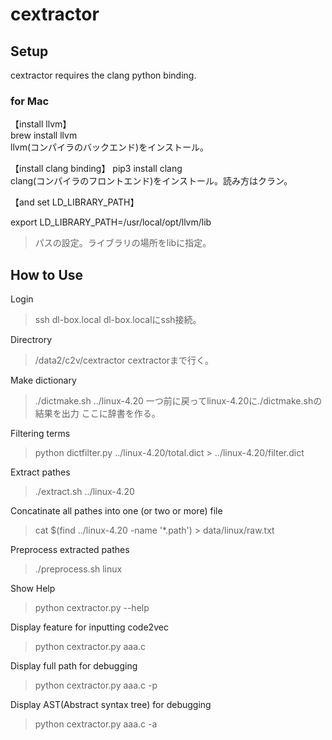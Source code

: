  <!-- -*- coding: utf-8 -*- -->

# cextractor

## Setup
cextractor requires the clang python binding.

### for Mac

【install llvm】  
	brew install llvm  
llvm(コンパイラのバックエンド)をインストール。  
  
  
【install clang binding】
	pip3 install clang  
clang(コンパイラのフロントエンド)をインストール。読み方はクラン。


【and set LD_LIBRARY_PATH】
  
export LD_LIBRARY_PATH=/usr/local/opt/llvm/lib

> パスの設定。ライブラリの場所をlibに指定。


## How to Use

Login

> ssh dl-box.local
> dl-box.localにssh接続。

Directrory

> /data2/c2v/cextractor
> cextractorまで行く。

Make dictionary

> ./dictmake.sh ../linux-4.20
> 一つ前に戻ってlinux-4.20に./dictmake.shの結果を出力 ここに辞書を作る。

Filtering terms 

> python dictfilter.py ../linux-4.20/total.dict > ../linux-4.20/filter.dict
> 

Extract pathes

> ./extract.sh ../linux-4.20

Concatinate all pathes into one (or two or more) file

> cat $(find ../linux-4.20 -name '*.path') > data/linux/raw.txt

Preprocess extracted pathes

> ./preprocess.sh linux

Show Help

> python cextractor.py --help

Display feature for inputting code2vec

> python cextractor.py aaa.c 

Display full path for debugging

> python cextractor.py aaa.c -p 

Display AST(Abstract syntax tree) for debugging

> python cextractor.py aaa.c -a
